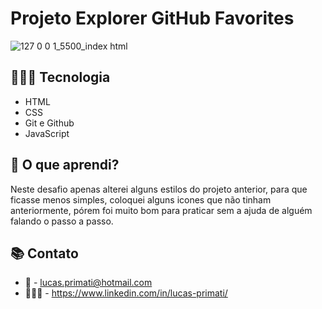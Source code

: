 # Projeto Explorer GitHub Favorites

![127 0 0 1_5500_index html](https://github.com/luprime/github-favorites/assets/113480223/cac92887-3b12-4ed7-9f40-11722d070cef)


## 👨🏽‍💻 Tecnologia

- HTML
- CSS
- Git e Github
- JavaScript

## 💭 O que aprendi?

Neste desafio apenas alterei alguns estilos do projeto anterior, para que ficasse menos simples, coloquei alguns icones
que não tinham anteriormente, pórem foi muito bom para praticar sem a ajuda de alguém falando o passo a passo.

## 📚 Contato

- 📧 - lucas.primati@hotmail.com
- 👨🏽‍💼 - https://www.linkedin.com/in/lucas-primati/

